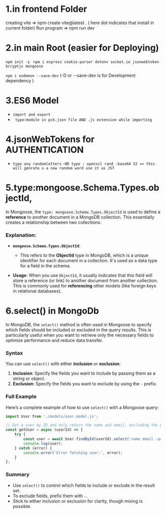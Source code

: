 # 1.in frontend Folder
creating vite  => npm create vite@latest . ( here dot indicates that install in current folder)
Run program => npm run dev

# 2.in main Root (easier for Deploying)
`npm init -y `
`npm i express cookie-parser dotenv socket.io jsonwebtoken` `bcryptjs mongoose` 

`npm i nodemon --save-dev` (-D or --save-dev is for Development dependency )

# 3.ES6 Model

- ` import and export `
- ` type:module in pck.json file AND .js extension while importing`

# 4.jsonWebTokens for AUTHENTICATION

- `type any randomletters`
 -`OR type : openssl rand -base64 32 => this will genrate u a new random word use it as JST`

 
 
 # 5.type:mongoose.Schema.Types.objectId,
 In Mongoose, the `type: mongoose.Schema.Types.ObjectId` is used to define a **reference** to another document in a MongoDB collection. This essentially creates a relationship between two collections.

### Explanation:

- **`mongoose.Schema.Types.ObjectId`**:
  - This refers to the **ObjectId** type in MongoDB, which is a unique identifier for each document in a collection. It's used as a data type for a field in the schema.
  
- **Usage**: When you use `ObjectId`, it usually indicates that this field will store a reference (or link) to another document from another collection. This is commonly used for **referencing** other models (like foreign keys in relational databases).



# 6.select() in MongoDb

In MongoDB, the `select()` method is often used in Mongoose to specify which fields should be included or excluded in the query results. This is particularly useful when you want to retrieve only the necessary fields to optimize performance and reduce data transfer.

### Syntax

You can use `select()` with either **inclusion** or **exclusion**:

1. **Inclusion**: Specify the fields you want to include by passing them as a string or object.
2. **Exclusion**: Specify the fields you want to exclude by using the `-` prefix.



### Full Example

Here’s a complete example of how to use `select()` with a Mongoose query:

```javascript
import User from './models/user.model.js';

// Get a user by ID and only return the name and email, excluding the password
const getUser = async (userId) => {
    try {
        const user = await User.findById(userId).select('name email -password');
        console.log(user);
    } catch (error) {
        console.error('Error fetching user:', error);
    }
};
```

### Summary

- Use `select()` to control which fields to include or exclude in the result set.
- To exclude fields, prefix them with `-`.
- Stick to either inclusion or exclusion for clarity, though mixing is possible.
